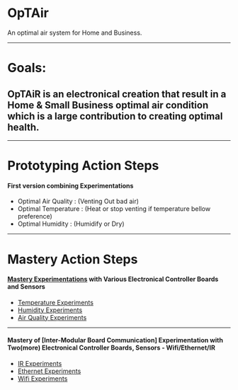 # OpTAir
An optimal air system for Home and Business.


----

# Goals:
## OpTAiR is an electronical creation that result in a Home & Small Business optimal air condition which is a large contribution to creating optimal health.

----
# Prototyping Action Steps
#### First version combining Experimentations
* Optimal Air Quality : (Venting Out bad air)
* Optimal Temperature : (Heat or stop venting if temperature bellow preference)
* Optimal Humidity    : (Humidify or Dry)
----
# Mastery Action Steps
#### [Mastery Experimentations](https://github.com/GuillaumeIsabelle/OpTAir/wiki/Mastery-Experimentations) with Various Electronical Controller Boards and Sensors
* [Temperature Experiments](https://github.com/GuillaumeIsabelle/OpTAir/wiki/Temperature-Experiments)
* [Humidity Experiments](https://github.com/GuillaumeIsabelle/OpTAir/wiki/Humidity-Experiments)
* [Air Quality Experiments](https://github.com/GuillaumeIsabelle/OpTAir/wiki/Air-Quality-Experiments)
----
#### Mastery of [Inter-Modular Board Communication] Experimentation with Two(more) Electronical Controller Boards, Sensors - Wifi/Ethernet/IR 
* [IR Experiments](https://github.com/GuillaumeIsabelle/OpTAir/wiki/IR-Experiments)
* [Ethernet Experiments](https://github.com/GuillaumeIsabelle/OpTAir/wiki/Ethernet-Experiments)
* [Wifi Experiments](https://github.com/GuillaumeIsabelle/OpTAir/wiki/Wifi-Experiments)
